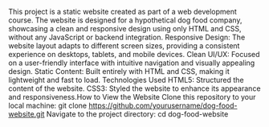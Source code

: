 This project is a static website created as part of a web development course. The website is designed for a hypothetical dog food company, showcasing a clean and responsive design using only HTML and CSS, without any JavaScript or backend integration.
Responsive Design: The website layout adapts to different screen sizes, providing a consistent experience on desktops, tablets, and mobile devices.
Clean UI/UX: Focused on a user-friendly interface with intuitive navigation and visually appealing design.
Static Content: Built entirely with HTML and CSS, making it lightweight and fast to load.
Technologies Used
HTML5: Structured the content of the website.
CSS3: Styled the website to enhance its appearance and responsiveness.How to View the Website
Clone this repository to your local machine:
git clone https://github.com/yourusername/dog-food-website.git
Navigate to the project directory:
cd dog-food-website
